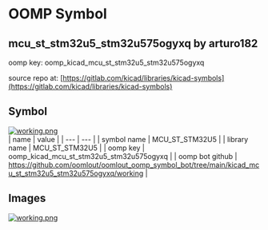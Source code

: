 # OOMP Symbol  
## mcu_st_stm32u5_stm32u575ogyxq  by arturo182  
  
oomp key: oomp_kicad_mcu_st_stm32u5_stm32u575ogyxq  
  
source repo at: [https://gitlab.com/kicad/libraries/kicad-symbols](https://gitlab.com/kicad/libraries/kicad-symbols)  
## Symbol  
  
[![working.png](working_600.png)](working.png)  
| name | value | 
| --- | --- | 
| symbol name | MCU_ST_STM32U5 | 
| library name | MCU_ST_STM32U5 | 
| oomp key | oomp_kicad_mcu_st_stm32u5_stm32u575ogyxq | 
| oomp bot github | https://github.com/oomlout/oomlout_oomp_symbol_bot/tree/main/kicad_mcu_st_stm32u5_stm32u575ogyxq/working | 
## Images  
  
[![working.png](working_140.png)](working.png)  
